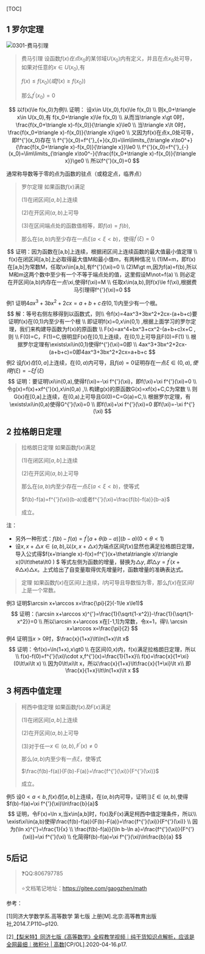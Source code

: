 [TOC]

## 1 罗尔定理

![0301-费马引理](L:\study\math\note\03微分中值定理与导数的应用\images\0301-费马引理.bmp)

> 费马引理 设函数$f(x)在点x_0$的某邻域$U(x_0)$内有定义，并且在点$x_0$处可导，如果对任意的$x\in U(x_0),$有
>
> $f(x)\le f(x_0)(或f(x)\ge f(x_0))$
>
> 那么$f^{'}(x_0)=0$

$$
以f(x)\le f(x_0)为例\\
证明： 设x\in U(x_0),f(x)\le f(x_0) \\
则x_0+\triangle x\in U(x_0),有 f(x_0+\triangle x)\le f(x_0) \\
从而当\triangle x\gt 0时，\frac{f(x_0+\triangle x)-f(x_0)}{\triangle x}\le0 \\
当\triangle x\lt 0时，\frac{f(x_0+\triangle x)-f(x_0)}{\triangle x}\ge0 \\
又因为f(x)在点x_0处可导，即f^{'}(x_0)存在 \\
f^{'}(x_0)=f^{'}_{+}(x_0)=\lim\limits_{\triangle x\to0^+}{\frac{f(x_0+\triangle x)-f(x_0)}{\triangle x}}\le0 \\
f^{'}(x_0)=f^{'}_{-}(x_0)=\lim\limits_{\triangle x\to0^-}{\frac{f(x_0+\triangle x)-f(x_0)}{\triangle x}}\ge0 \\
所以f^{'}(x_0)=0
$$

通常称导数等于零的点为函数的驻点（或稳定点，临界点）

> 罗尔定理 如果函数$f(x)$满足
>
> (1)在闭区间$[a,b]$上连续
>
> (2)在开区间$(a,b)$上可导
>
> (3)在区间端点处的函数值相等，即$f(a)=f(b)$,
>
> 那么在$(a,b)$内至少存在一点$\xi(a\lt\xi\lt b)$，使得$f^{'}(\xi)=0$

$$
证明：因为函数在[a,b]上连续，根据闭区间上连续函数的最大值最小值定理 \\
f(x)在闭区间[a,b]上必取得最大值M和最小值m，有两种情况 \\
(1)M=m，即f(x)在[a,b]为常数M，任取\xi\in[a,b],有f^{'}(\xi)=0 \\
(2)M\gt m,因为f(a)=f(b),所以M和m这两个数中至少有一个不等于端点处的值，这里假设M\not=f(a) \\
则必定在开区间(a,b)内存在一点\xi,使得f(\xi)=M \\
任取x\in(a,b),则f(x)\le f(\xi),根据费马引理得f^{'}(\xi)=0
$$



例1 证明$4ax^3+3bx^2+2cx=a+b+c在(0,1)$内至少有一个根。
$$
解：等号右侧左移得到以函数式，则\\
令f(x)=4ax^3+3bx^2+2cx-(a+b+c)要证明f(x)在(0,1)内至少有一个根 \\
即证明f(x)=0,x\in(0,1) ,根据上面学习的罗尔定理，我们来构建导函数为f(x)的原函数 \\
F(x)=ax^4+bx^3+cx^2-(a+b+c)x+C ,则 \\
F(0)=C，F(1)=C,很明显F(x)在[0,1]上连续，在(0,1)上可导且F(0)=F(1) \\
根据罗尔定理有\exists\xi\in(0,1)使得f^{'}(\xi)=0即 \\
4ax^3+3bx^2+2cx-(a+b+c)=0即4ax^3+3bx^2+2cx=a+b+c
$$
例2 设$f(x)在[0,a]$上连续，在$(0,a)$内可导，且$f(a)=0$证明存在一点$\xi\in(0,a),使得f(\xi)=-\xi f^{'}(\xi)$
$$
证明：要证明\xi\in(0,a),使得f(\xi)=-\xi f^{'}(\xi)，即f(\xi)+\xi f^{'}(\xi)=0 \\
令g(x)=f(x)+xf^{'}(x),x\in(0,a) ,\\
构建g(x)的原函数G(x)=xf(x)+C,C为常数 \\
则G(x)在[0,a]上连续，在(0,a)上可导且G(0)=C=G(a)=C,\\
根据罗尔定理，有\exists\xi\in(0,a)使得G^{'}(\xi)=0 \\
即f(\xi)+\xi f^{'}(\xi)=0 即f(\xi)=-\xi f^{'}(\xi)
$$

##  2 拉格朗日定理

> 拉格朗日定理 如果函数$f(x)$满足
>
> (1)在闭区间$[a,b]$上连续
>
> (2)在开区间$(a,b)$上可导
>
> 那么在$(a,b)$内至少存在一点$\xi(a\lt\xi\lt b)$，使等式
>
> $f(b)-f(a)=f^{'}(\xi)(b-a)或者f^{'}(\xi)=\frac{f(b)-f(a)}{b-a}$
>
> 成立。

注：

+ 另外一种形式：$f(b)-f(a)=f^{'}[a+\theta(b-a)](b-a)(0\lt\theta\lt1)$
+ 设$x,x+\triangle x\in(a,b)$,以$(x,x+\triangle x)$为端点区间$f(x)$显然也满足拉格朗日定理，导入公式得$f(x+\triangle x)-f(x)=f^{'}(x+\theta\triangle x)\triangle x(0\lt\theta\lt0 ) $ 等式左侧为函数的增量，替换为$\triangle y,即\triangle y = f^{'}(x+\theta\triangle x)\triangle x$。上式给出了自变量取得优先增量时，函数增量的准确表达式。



> 定理 如果函数$f(x)$在区间$I$上连续，$I$内可导且导数恒为零，那么$f(x)$在区间$I$上是一个常数。

例3 证明$\arcsin x+\arccos x=\frac{\pi}{2}(-1\le x\le1)$
$$
证明：(\arcsin x+\arccos x)^{'}=\frac{1}{\sqrt{1-x^2}}-\frac{1}{\sqrt{1-x^2}}=0 \\
所以\arcsin x+\arccos x在[-1,1]为常数，令x=1，得\\
\arcsin x+\arccos x=\frac{\pi}{2}
$$
例4 证明当$x\gt 0$时，$\frac{x}{1+x}\lt\ln(1+x)\lt x$
$$
证明：令f(x)=\ln(1+x),x\gt0 \\
在区间(0,x)内，f(x)满足拉格朗日定理，所以 \\
f(x)-f(0)=f^{'}(\xi)\cdot x,f^{'}(x)=\frac{1}{1+x}\\
f(x)=\frac{x}{1+\xi}(0\lt\xi\lt x) \\
因为0\lt\xi\lt x，所以\frac{x}{1+x}\lt\frac{x}{1+\xi}\lt x\\
即\frac{x}{1+x}\lt\ln(1+x)\lt x
$$


## 3 柯西中值定理

> 柯西中值定理 如果函数$f(x)及F(x)$满足
>
> (1)在闭区间$[a,b]$上连续
>
> (2)在开区间$(a,b)$上可导
>
> (3)对于任一$x\in(a,b),F^{'}(x)\not=0$
>
> 那么$(a,b)$内至少有一点$\xi$，使等式
>
> $\frac{f(b)-f(a)}{F(b)-F(a)}=\frac{f^{'}(\xi)}{F^{'}(\xi)}$
>
> 成立。

例5 设$0\lt a\lt b,f(x)在[a,b]$上连续，在$(a,b)$内可导，证明$\exists\xi\in(a,b)$,使得$f(b)-f(a)=\xi f^{'}(\xi)\ln\frac{b}{a}$
$$
证明，令F(x)=\ln x,当x\in[a,b]时，f(x)及F(x)满足柯西中值定理条件，所以\\
\exist\xi\in(a,b)使得\frac{f(b)-f(a)}{F(b)-F(a)}=\frac{f^{'}(\xi)}{F^{'}(\xi)} \\
因为(\ln x)^{'}=\frac{1}{x} \\
\frac{f(b)-f(a)}{\ln b-\ln a}=\frac{f^{'}(\xi)}{F^{'}(\xi)}=\xi f^{'}(\xi) \\
化简得f(b)-f(a)=\xi f^{'}(\xi)\ln\frac{b}{a}
$$


## 5后记



> :question:QQ:806797785
>
> :star:文档笔记地址：https://gitee.com/gaogzhen/math

参考：

[1]同济大学数学系.高等数学 第七版 上册[M].北京:高等教育出版社,2014.7.P110~p120.

[2]<a href="https://www.bilibili.com/video/BV1864y1T7Ks">【梨米特】同济七版《高等数学》全程教学视频｜纯干货知识点解析，应该是全网最细｜微积分 | 高数</a>[CP/OL].2020-04-16.p17.
